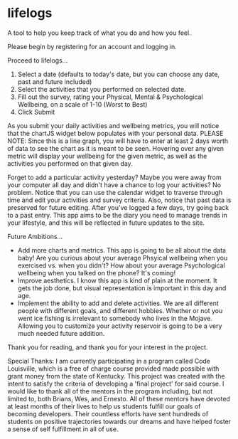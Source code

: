# lifelogs
A tool to help you keep track of what you do and how you feel.

Please begin by registering for an account and logging in.

Proceed to lifelogs...

1) Select a date (defaults to today's date, but you can choose any date, past and future included)
2) Select the activities that you performed on selected date.
3) Fill out the survey, rating your Physical, Mental & Psychological Wellbeing, on a scale of 1-10 (Worst to Best)
4) Click Submit

As you submit your daily activities and wellbeing metrics, you will notice that the chartJS widget below populates with your personal data. PLEASE NOTE: Since this is a line graph, you will have to enter at least 2 days worth of data to see the chart as it is meant to be seen. Hovering over any given metric will display your wellbeing for the given metric, as well as the activities you performed on that given day.

Forget to add a particular activity yesterday? Maybe you were away from your computer all day and didn't have a chance to log your activities? No problem. Notice that you can use the calendar widget to traverse through time and edit your activities and survey criteria. Also, notice that past data is preserved for future editing. After you've logged a few days, try going back to a past entry. This app aims to be the diary you need to manage trends in your lifestyle, and this will be reflected in future updates to the site.

Future Ambitions...
* Add more charts and metrics. This app is going to be all about the data baby! Are you curious about your average Phsyical wellbeing when you exercised vs. when you didn't? How about your average Psychological wellbeing when you talked on the phone? It's coming!
* Improve aesthetics. I know this app is kind of plain at the moment. It gets the job done, but visual representation is important in this day and age.
* Implement the ability to add and delete activities. We are all different people with different goals, and different hobbies. Whether or not you went ice fishing is irrelevant to somebody who lives in the Mojave. Allowing you to customize your activity reservoir is going to be a very much needed future addition.

Thank you for reading, and thank you for your interest in the project.

Special Thanks:
I am currently participating in a program called Code Louisville, which is a free of charge course provided made possible with grant money from the state of Kentucky. This project was created with the intent to satisfy the criteria of developing a 'final project' for said course. I would like to thank all of the mentors in the program including, but not limited to, both Brians, Wes, and Ernesto. All of these mentors have devoted at least months of their lives to help us students fulfill our goals of becoming developers. Their countless efforts have sent hundreds of students on positive trajectories towards our dreams and have helped foster a sense of self fulfillment in all of use.
